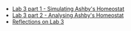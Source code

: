- [Lab 3 part 1 - Simulating Ashby's Homeostat](https://canvas.sussex.ac.uk/courses/31028/pages/lab-3-part-1-simulating-ashbys-homeostat)
- [Lab 3 part 2 - Analysing Ashby's Homeostat](https://canvas.sussex.ac.uk/courses/31028/pages/lab-3-part-2-analysing-ashbys-homeostat)
- [Reflections on Lab 3](https://canvas.sussex.ac.uk/courses/31028/pages/reflections-on-lab-3)
